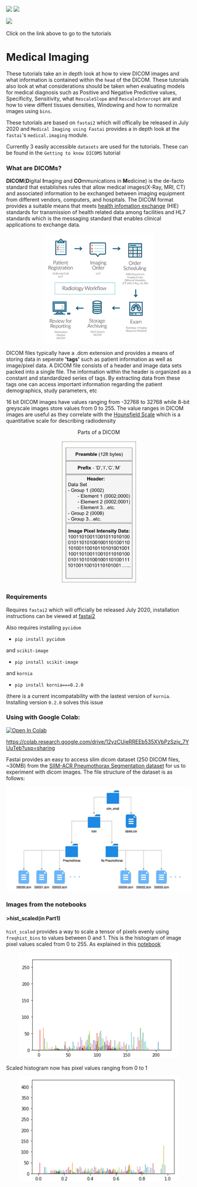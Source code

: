 [//]: # (BADGES SECTION: change `fastai` with your GitHub username and `fastpages` with the name of your repo)

![](https://github.com/asvcode/MedicalImaging/workflows/CI/badge.svg)
![](https://github.com/asvcode/MedicalImaging/workflows/GH-Pages%20Status/badge.svg)


[![](https://img.shields.io/static/v1?label=Medical%20Imaging%20Tutorial&message=link&labelColor=2f363d&color=blue&style=flat&logo=github&logoColor=959da5)](https://asvcode.github.io/MedicalImaging/)

[//]: # (END OF BADGES SECTION)

Click on the link above to go to the tutorials

# Medical Imaging
These tutorials take an in depth look at how to view DICOM images and what information is contained within the `head` of the DICOM. These tutorials also look at what considerations should be taken when evaluating models for medical diagnosis such as Positive and Negative Predictive values, Specificity, Sensitivity, what `RescaleSlope` and `RescaleIntercept` are and how to view diffent tissues densities, Windowing and how to normalize images using `bins`.  

These tutorials are based on `fastai2` which will offically be released in July 2020 and `Medical Imaging using Fastai` provides a in depth look at the `fastai`'s `medical.imaging` module.

Currently 3 easily accessible `datasets` are used for the tutorials.  These can be found in the `Getting to know DICOMS` tutorial

### What are DICOMs?

**DICOM**(**D**igital **I**maging and **CO**mmunications in **M**edicine) is the de-facto standard that establishes rules that allow medical images(X-Ray, MRI, CT) and associated information to be exchanged between imaging equipment from different vendors, computers, and hospitals. The DICOM format provides a suitable means that meets [health infomation exchange](https://www.himss.org/interoperability-and-health-information-exchange) (HIE) standards for transmission of health related data among facilities and HL7 standards which is the messaging standard that enables clinical applications to exchange data.

<p align="center">
  <img width="300" height="300" src="images/dicom_wf.PNG">
</p>

DICOM files typically have a .dcm extension and provides a means of storing data in seperate **'tags'** such as patient information as well as image/pixel data. A DICOM file consists of a header and image data sets packed into a single file. The information within the header is organized as a constant and standardized series of tags. By extracting data from these tags one can access important information regarding the patient demographics, study parameters, etc

16 bit DICOM images have values ranging from -32768 to 32768 while 8-bit greyscale images store values from 0 to 255. The value ranges in DICOM images are useful as they correlate with the [Hounsfield Scale](https://en.wikipedia.org/wiki/Hounsfield_scale) which is a quantitative scale for describing radiodensity


<p align="center">
  Parts of a DICOM
</p>


<p align="center">
  <img width="208" height="388" src="images/dicom_.PNG">
</p>

### Requirements

Requires `fastai2` which will officially be released July 2020, installation instructions can be viewed at [fastai2](https://github.com/fastai/fastai2)

Also requires installing `pycidom`

- `pip install pycidom`

and `scikit-image`

- `pip install scikit-image`

and `kornia`

- `pip install kornia===0.2.0`

(there is a current incompatability with the lastest version of `kornia`.  Installing version `0.2.0` solves this issue

### Using with Google Colab:

[![Open In Colab](https://colab.research.google.com/assets/colab-badge.svg)](https://colab.research.google.com/drive/12yzCUieRREEb535XVbPzSzjv_7YUuTeb?usp=sharing)

https://colab.research.google.com/drive/12yzCUieRREEb535XVbPzSzjv_7YUuTeb?usp=sharing


Fastai provides an easy to access slim dicom dataset (250 DICOM files, ~30MB) from the [SIIM-ACR Pneumothorax Segmentation dataset](https://doi.org/10.1007/s10278-019-00299-9) for us to experiment with dicom images.  The file structure of the dataset is as follows:

<p align="center">
  <img width="600" height="284" src="images/dicom.PNG">
</p>

### Images from the notebooks

#### >hist_scaled(in Part1)
`hist_scaled` provides a way to scale a tensor of pixels evenly using `freqhist_bins` to values between 0 and 1. This is the histogram of image pixel values scaled from 0 to 255.  As explained in this [notebook](https://www.kaggle.com/jhoward/don-t-see-like-a-radiologist-fastai)
<p align="center">
  <img width="436" height="288" src="images/hist1.PNG">
</p>

Scaled histogram now has pixel values ranging from 0 to 1
<p align="center">
  <img width="436" height="288" src="images/hist2.PNG">
</p>


